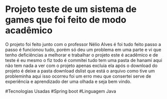 # Projeto teste de um sistema de games que foi feito de modo acadêmico 
O projeto foi feito junto com o professor Nélio Alves é foi tudo feito passo a passo 
é funcionou tudo, porém só deu um problema em uma parte e vi que tenho deficiências a melhorar e trabalhar 
o projeto este é acadêmico e de teste é eu mesmo o fiz todo é commitei tudo tem uma pasta de hanami aqui não tem nada a ver 
com o projeto apenas excluia ela após o download do projeto é deixe a pasta download dslist que está o arquivo como tive um probleminha 
aqui isso ocorreu foi um erro meu que consertei serve de experiência e aprendizado der uma olhada e seja bem vindo.

#Tecnologias Usadas 
#Spring boot 
#Linguagem Java 
